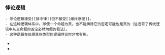 ### 悖论逻辑
	- 悖论逻辑接受[[排中律]]但不接受[[爆炸原理]]。
	- 在这种逻辑体系中，即使一个命题为真，也不能排除它的否定可能也是真的（这违背了传统逻辑中从真命题的否定必然为假的看法）。
	- 这种逻辑在处理某些类型的逻辑悖论时非常有用。
-
-